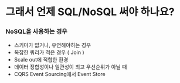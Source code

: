 # 그래서 언제 SQL/NoSQL 써야 하나요?



### NoSQL을 사용하는 경우

* 스키마가 없거나, 유연해야하는 경우
* 복잡한 쿼리가 적은 경우 \( Join \)
* Scale out에 적합한 환경
* 데이터 정합성이나 일관성이 최고 우선순위가 아닐 때
* CQRS Event Sourcing에서 Event Store




